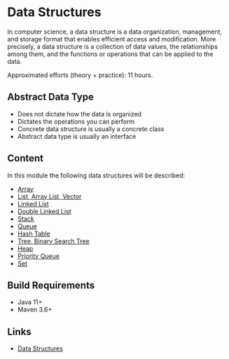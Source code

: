 # Data Structures

In computer science, a data structure is a data organization, management, and storage format that enables efficient 
access and modification. More precisely, a data structure is a collection of data values, the relationships among them, 
and the functions or operations that can be applied to the data.

Approximated efforts (theory + practice): 11 hours.

## Abstract Data Type

- Does not dictate how the data is organized
- Dictates the operations you can perform
- Concrete data structure is usually a concrete class
- Abstract data type is usually an interface

## Content

In this module the following data structures will be described:

* [Array](./doc/array.md "The array chapter")
* [List, Array List, Vector](./doc/list-array-list-vector.md "The list, array list, vector chapter")
* [Linked List](./doc/linked-list.md "The linked list chapter")
* [Double Linked List](./doc/double-linked-list.md "The double linked list chapter")
* [Stack](./doc/stack.md "The stack chapter")
* [Queue](./doc/queue.md "The queue chapter")
* [Hash Table](./doc/hash-table.md "The hash table chapter")
* [Tree, Binary Search Tree](./doc/tree-binary-search-tree.md "The tree, binary search tree chapter")
* [Heap](./doc/heap.md "The heap chapter")
* [Priority Queue](./doc/priority-queue.md "The priority queue chapter")
* [Set](./doc/set.md "The set chapter")

## Build Requirements

* Java 11+
* Maven 3.6+

## Links

* [Data Structures](https://en.wikipedia.org/wiki/List_of_data_structures "Data structures in Wikipedia") 